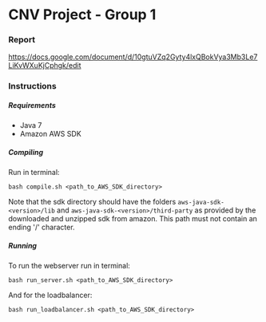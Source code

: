 # CNV Project - Group 1

### Report

https://docs.google.com/document/d/10gtuVZq2Gyty4lxQBokVya3Mb3Le7LiKvWXuKjCphgk/edit

### Instructions

##### Requirements

- Java 7
- Amazon AWS SDK

##### Compiling
Run in terminal:

```
bash compile.sh <path_to_AWS_SDK_directory>
```

Note that the sdk directory should have the folders `aws-java-sdk-<version>/lib`
and `aws-java-sdk-<version>/third-party` as provided by the downloaded and unzipped sdk from amazon.
This path must not contain an ending '/' character.


##### Running

To run the webserver run in terminal:

```
bash run_server.sh <path_to_AWS_SDK_directory>
```

And for the loadbalancer:

```
bash run_loadbalancer.sh <path_to_AWS_SDK_directory>
```


